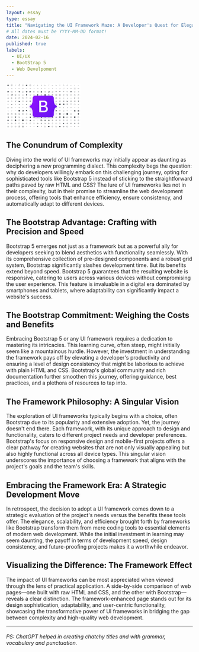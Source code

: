```yaml
---
layout: essay
type: essay
title: "Navigating the UI Framework Maze: A Developer's Quest for Elegance"
# All dates must be YYYY-MM-DD format!
date: 2024-02-16
published: true
labels:
  - UI/UX
  - BootStrap 5
  - Web Develpoment
---
```


<img width="200px" class="rounded float-start pe-4" src="../img/bootstrap.png">

## The Conundrum of Complexity

Diving into the world of UI frameworks may initially appear as daunting as deciphering a new programming dialect. This complexity begs the question: why do developers willingly embark on this challenging journey, opting for sophisticated tools like Bootstrap 5 instead of sticking to the straightforward paths paved by raw HTML and CSS? The lure of UI frameworks lies not in their complexity, but in their promise to streamline the web development process, offering tools that enhance efficiency, ensure consistency, and automatically adapt to different devices.

## The Bootstrap Advantage: Crafting with Precision and Speed

Bootstrap 5 emerges not just as a framework but as a powerful ally for developers seeking to blend aesthetics with functionality seamlessly. With its comprehensive collection of pre-designed components and a robust grid system, Bootstrap significantly slashes development time. But its benefits extend beyond speed. Bootstrap 5 guarantees that the resulting website is responsive, catering to users across various devices without compromising the user experience. This feature is invaluable in a digital era dominated by smartphones and tablets, where adaptability can significantly impact a website's success.

## The Bootstrap Commitment: Weighing the Costs and Benefits

Embracing Bootstrap 5 or any UI framework requires a dedication to mastering its intricacies. This learning curve, often steep, might initially seem like a mountainous hurdle. However, the investment in understanding the framework pays off by elevating a developer's productivity and ensuring a level of design consistency that might be laborious to achieve with plain HTML and CSS. Bootstrap's global community and rich documentation further smoothen this journey, offering guidance, best practices, and a plethora of resources to tap into.

## The Framework Philosophy: A Singular Vision

The exploration of UI frameworks typically begins with a choice, often Bootstrap due to its popularity and extensive adoption. Yet, the journey doesn't end there. Each framework, with its unique approach to design and functionality, caters to different project needs and developer preferences. Bootstrap's focus on responsive design and mobile-first projects offers a clear pathway for creating websites that are not only visually appealing but also highly functional across all device types. This singular vision underscores the importance of choosing a framework that aligns with the project's goals and the team's skills.

## Embracing the Framework Era: A Strategic Development Move

In retrospect, the decision to adopt a UI framework comes down to a strategic evaluation of the project's needs versus the benefits these tools offer. The elegance, scalability, and efficiency brought forth by frameworks like Bootstrap transform them from mere coding tools to essential elements of modern web development. While the initial investment in learning may seem daunting, the payoff in terms of development speed, design consistency, and future-proofing projects makes it a worthwhile endeavor.

## Visualizing the Difference: The Framework Effect

The impact of UI frameworks can be most appreciated when viewed through the lens of practical application. A side-by-side comparison of web pages—one built with raw HTML and CSS, and the other with Bootstrap—reveals a clear distinction. The framework-enhanced page stands out for its design sophistication, adaptability, and user-centric functionality, showcasing the transformative power of UI frameworks in bridging the gap between complexity and high-quality web development.

<hr>

###### PS: ChatGPT helped in creating chatchy titles and with grammar, vocabulary and punctuation.
